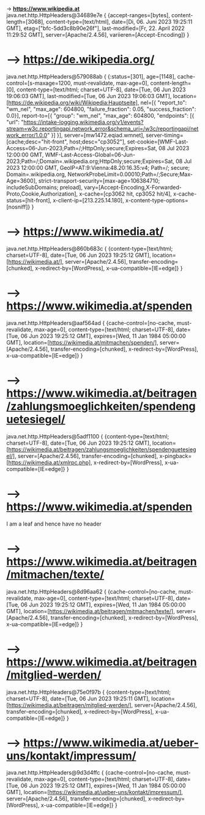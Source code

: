  #  <br>
  -> **https://www.wikipedia.at** <br>
java.net.http.HttpHeaders@34689e7e { {accept-ranges=[bytes], content-length=[3068], content-type=[text/html], date=[Di, 06. Juni 2023 19:25:11 GMT], etag=[\"bfc-5dd3c8b90e26f\"], last-modified=[Fr, 22. April 2022 11:29:52 GMT], server=[Apache/2.4.56], variieren=[Accept-Encoding]} }
# --> **https://de.wikipedia.org/** <br>
java.net.http.HttpHeaders@579088ab { {:status=[301], age=[1148], cache-control=[s-maxage=1200, must-revalidate, max-age=0], content-length=[0], content-type=[text/html; charset=UTF-8], date=[Tue, 06 Jun 2023 19:06:03 GMT], last-modified=[Tue, 06 Jun 2023 19:06:03 GMT], location=[https://de.wikipedia.org/wiki/Wikipedia:Hauptseite], nel=[{ "report_to": "wm_nel", "max_age": 604800, "failure_fraction": 0.05, "success_fraction": 0.0}], report-to=[{ "group": "wm_nel", "max_age": 604800, "endpoints": [{ "url": "https://intake-logging.wikimedia.org/v1/events?stream=w3c.reportingapi.network_error&schema_uri=/w3c/reportingapi/network_error/1.0.0" }] }], server=[mw1472.eqiad.wmnet], server-timing=[cache;desc="hit-front", host;desc="cp3052"], set-cookie=[WMF-Last-Access=06-Jun-2023;Path=/;HttpOnly;secure;Expires=Sat, 08 Jul 2023 12:00:00 GMT, WMF-Last-Access-Global=06-Jun-2023;Path=/;Domain=.wikipedia.org;HttpOnly;secure;Expires=Sat, 08 Jul 2023 12:00:00 GMT, GeoIP=AT:9:Vienna:48.20:16.35:v4; Path=/; secure; Domain=.wikipedia.org, NetworkProbeLimit=0.00010;Path=/;Secure;Max-Age=3600], strict-transport-security=[max-age=106384710; includeSubDomains; preload], vary=[Accept-Encoding,X-Forwarded-Proto,Cookie,Authorization], x-cache=[cp3062 hit, cp3052 hit/4], x-cache-status=[hit-front], x-client-ip=[213.225.14.180], x-content-type-options=[nosniff]} }
# --> **https://www.wikimedia.at/** <br>
java.net.http.HttpHeaders@860b683c { {content-type=[text/html; charset=UTF-8], date=[Tue, 06 Jun 2023 19:25:12 GMT], location=[https://wikimedia.at/], server=[Apache/2.4.56], transfer-encoding=[chunked], x-redirect-by=[WordPress], x-ua-compatible=[IE=edge]} }
# --> **https://www.wikimedia.at/spenden** <br>
java.net.http.HttpHeaders@aaf564ad { {cache-control=[no-cache, must-revalidate, max-age=0], content-type=[text/html; charset=UTF-8], date=[Tue, 06 Jun 2023 19:25:12 GMT], expires=[Wed, 11 Jan 1984 05:00:00 GMT], location=[https://wikimedia.at/mitmachen/spenden/], server=[Apache/2.4.56], transfer-encoding=[chunked], x-redirect-by=[WordPress], x-ua-compatible=[IE=edge]} }
# --> **https://www.wikimedia.at/beitragen/zahlungsmoeglichkeiten/spendenguetesiegel/** <br>
java.net.http.HttpHeaders@5adf1100 { {content-type=[text/html; charset=UTF-8], date=[Tue, 06 Jun 2023 19:25:12 GMT], location=[https://wikimedia.at/beitragen/zahlungsmoeglichkeiten/spendenguetesiegel/], server=[Apache/2.4.56], transfer-encoding=[chunked], x-pingback=[https://wikimedia.at/xmlrpc.php], x-redirect-by=[WordPress], x-ua-compatible=[IE=edge]} }
# --> **https://www.wikimedia.at/spenden** <br>
I am a leaf and hence have no header
# --> **https://www.wikimedia.at/beitragen/mitmachen/texte/** <br>
java.net.http.HttpHeaders@8d96aa62 { {cache-control=[no-cache, must-revalidate, max-age=0], content-type=[text/html; charset=UTF-8], date=[Tue, 06 Jun 2023 19:25:12 GMT], expires=[Wed, 11 Jan 1984 05:00:00 GMT], location=[https://wikimedia.at/beitragen/mitmachen/texte/], server=[Apache/2.4.56], transfer-encoding=[chunked], x-redirect-by=[WordPress], x-ua-compatible=[IE=edge]} }
# --> **https://www.wikimedia.at/beitragen/mitglied-werden/** <br>
java.net.http.HttpHeaders@75e0f97b { {content-type=[text/html; charset=UTF-8], date=[Tue, 06 Jun 2023 19:25:11 GMT], location=[https://wikimedia.at/beitragen/mitglied-werden/], server=[Apache/2.4.56], transfer-encoding=[chunked], x-redirect-by=[WordPress], x-ua-compatible=[IE=edge]} }
# --> **https://www.wikimedia.at/ueber-uns/kontakt/impressum/** <br>
java.net.http.HttpHeaders@9d3d4ffc { {cache-control=[no-cache, must-revalidate, max-age=0], content-type=[text/html; charset=UTF-8], date=[Tue, 06 Jun 2023 19:25:12 GMT], expires=[Wed, 11 Jan 1984 05:00:00 GMT], location=[https://wikimedia.at/ueber-uns/kontakt/impressum/], server=[Apache/2.4.56], transfer-encoding=[chunked], x-redirect-by=[WordPress], x-ua-compatible=[IE=edge]} }
